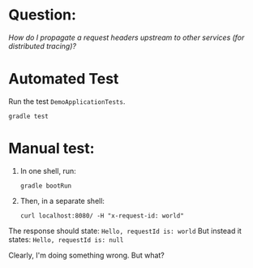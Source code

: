 # Question:

_How do I propagate a request headers upstream to other services (for distributed tracing)?_

# Automated Test

Run the test `DemoApplicationTests`.

```shell
gradle test
```

# Manual test:

1. In one shell, run:

    ```shell
    gradle bootRun
    ```

1. Then, in a separate shell:

    ```shell
    curl localhost:8080/ -H "x-request-id: world" 
    ```

The response should state: `Hello, requestId is: world`
But instead it states: `Hello, requestId is: null`


Clearly, I'm doing something wrong.  But what?

